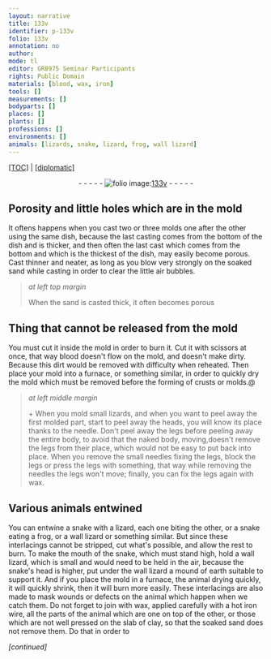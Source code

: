 ```yaml
---
layout: narrative
title: 133v
identifier: p-133v
folio: 133v
annotation: no
author:
mode: tl
editor: GR8975 Seminar Participants
rights: Public Domain
materials: [blood, wax, iron]
tools: []
measurements: []
bodyparts: []
places: []
plants: []
professions: []
environments: []
animals: [lizards, snake, lizard, frog, wall lizard]
---
```


<p><a href="{{ site.baseurl }}/translation/">[TOC]</a> | <a href="{{ site.baseurl }}/texts/p-133v_tc/">[diplomatic]</a></p><div class="folio" align="center">- - - - - <a href="http://gallica.bnf.fr/ark:/12148/btv1b10500001g/f272.image" target="_blank"><img src="https://cu-mkp.github.io/2017-workshop-edition/assets/photo-icon.png" alt="folio image: " style="display:inline-block; margin-bottom:-3px;"/>133v</a> - - - - - </div>  
  

##  Porosity and little holes which are in the mold

 
 It oftens happens when you cast two or three molds one after the other using the same dish, because the last casting comes from the bottom of the dish and is thicker, and then often the last cast which comes from the bottom and which is the thickest of the dish, may easily become porous. Cast thinner and neater, as long as you blow very strongly on the soaked sand while casting in order to clear the little air bubbles.
 
> *at left top margin*
> 
> 
>   When the sand is casted thick, it often becomes porous 
 
 
  

## Thing that cannot be released from the mold

 
 You must cut it inside the mold in order to burn it. Cut it with scissors at once, that way <span class="m">blood</span> doesn't flow on the mold, and doesn't make dirty. Because this dirt would be removed with difficulty when reheated. Then place your mold into a furnace, or something similar, in order to quickly dry the mold which must be removed before the forming of crusts or molds.@ 
 
> *at left middle margin*
> 
> 
>   \+ When you mold small <span class="al">lizards</span>, and when you want to peel away the first molded part, start to peel away the heads, you will know its place thanks to the needle. Don't peel away the legs before peeling away the entire body, to avoid that the naked body, moving,doesn't remove the legs from their place, which would not be easy to put back into place. When you remove the small needles fixing the legs, block the legs or press the legs with something, that way while removing the needles the legs won't move; finally, you can fix the legs again with <span class="m">wax</span>.
 
 
  

## Various animals entwined

 
 You can entwine a <span class="al">snake</span> with a <span class="al">lizard</span>, each one biting the other, or a <span class="al">snake</span> eating a <span class="al">frog</span>, or a <span class="al">wall lizard</span> or something similar. But since these interlacings cannot be stripped, cut what's possible, and allow the rest to burn. To make the mouth of the <span class="al">snake</span>, which must stand high, hold a <span class="al">wall lizard</span>, which is small and would need to be held in the air, because the <span class="al">snake</span>'s head is higher, put under the <span class="al">wall lizard</span> a mound of earth suitable to support it. And if you place the mold in a furnace, the animal drying quickly, it will quickly shrink, then it will burn more easily. These interlacings are also made to mask wounds or defects on the animal which happen when we catch them. Do not forget to join with <span class="m">wax</span>, applied carefully with a hot <span class="m">iron</span> wire, all the parts of the animal which are one on top of the other, or those which are not well pressed on the slab of clay, so that the soaked sand does not remove them. Do that in order to 
 
*[continued]*
 
